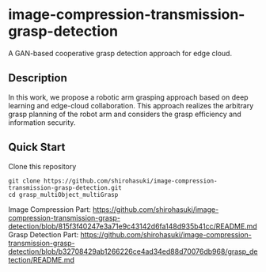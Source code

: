 # image-compression-transmission-grasp-detection
A GAN-based cooperative grasp detection approach for edge cloud.


## Description
In this work, we propose a robotic arm grasping approach based on deep learning and edge-cloud collaboration. This approach realizes the arbitrary grasp planning of the robot arm and considers the grasp efficiency and information security.


## Quick Start

Clone this repository
```
git clone https://github.com/shirohasuki/image-compression-transmission-grasp-detection.git
cd grasp_multiObject_multiGrasp
```

Image Compression Part: https://github.com/shirohasuki/image-compression-transmission-grasp-detection/blob/815f3f40247e3a71e9c43142d6fa148d935b41cc/README.md
Grasp Detection Part: https://github.com/shirohasuki/image-compression-transmission-grasp-detection/blob/b32708429ab1266226ce4ad34ed88d70076db968/grasp_detection/README.md

